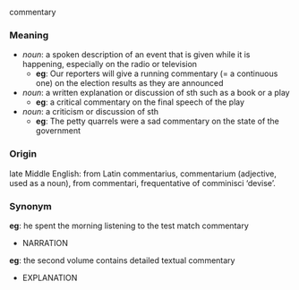 commentary
### Meaning
+ _noun_: a spoken description of an event that is given while it is happening, especially on the radio or television
	+ __eg__: Our reporters will give a running commentary (= a continuous one) on the election results as they are announced
+ _noun_: a written explanation or discussion of sth such as a book or a play
	+ __eg__: a critical commentary on the final speech of the play
+ _noun_: a criticism or discussion of sth
	+ __eg__: The petty quarrels were a sad commentary on the state of the government

### Origin

late Middle English: from Latin commentarius, commentarium (adjective, used as a noun), from commentari, frequentative of comminisci ‘devise’.

### Synonym

__eg__: he spent the morning listening to the test match commentary

+ NARRATION

__eg__: the second volume contains detailed textual commentary

+ EXPLANATION


